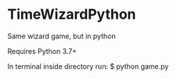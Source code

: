 # TimeWizardPython
Same wizard game, but in python

Requires Python 3.7+

In terminal inside directory run:
$ python game.py 
